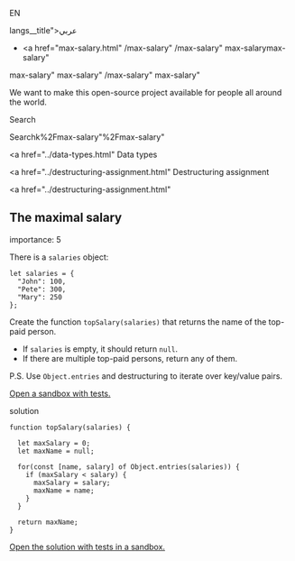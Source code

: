 EN

langs\_\_title">عربي</span></a>

-   <a href="max-salary.html"
    /max-salary"
    /max-salary"
    max-salarymax-salary"

<!-- -->

max-salary"
max-salary"
/max-salary"
max-salary"

We want to make this open-source project available for people all around the world.

Search

Searchk%2Fmax-salary"%2Fmax-salary" </a>

<a href="../data-types.html" Data types</span></a>

<a href="../destructuring-assignment.html" Destructuring assignment</span></a>

<a href="../destructuring-assignment.html"

## The maximal salary

<span class="task__importance" title="How important is the task, from 1 to 5">importance: 5</span>

There is a `salaries` object:

    let salaries = {
      "John": 100,
      "Pete": 300,
      "Mary": 250
    };

Create the function `topSalary(salaries)` that returns the name of the top-paid person.

-   If `salaries` is empty, it should return `null`.
-   If there are multiple top-paid persons, return any of them.

P.S. Use `Object.entries` and destructuring to iterate over key/value pairs.

[Open a sandbox with tests.](https://plnkr.co/edit/E2ihC75K0EGKA6sR?p=preview)

solution

    function topSalary(salaries) {

      let maxSalary = 0;
      let maxName = null;

      for(const [name, salary] of Object.entries(salaries)) {
        if (maxSalary < salary) {
          maxSalary = salary;
          maxName = name;
        }
      }

      return maxName;
    }

[Open the solution with tests in a sandbox.](https://plnkr.co/edit/zsLbuDmTWUKt5is0?p=preview)
